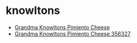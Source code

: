 # knowltons

 * [Grandma Knowltons Pimiento Cheese](../../index/g/grandma-knowltons-pimiento-cheese-356327.json)
 * [Grandma Knowltons Pimiento Cheese 356327](../../index/g/grandma-knowltons-pimiento-cheese-356327.json)
